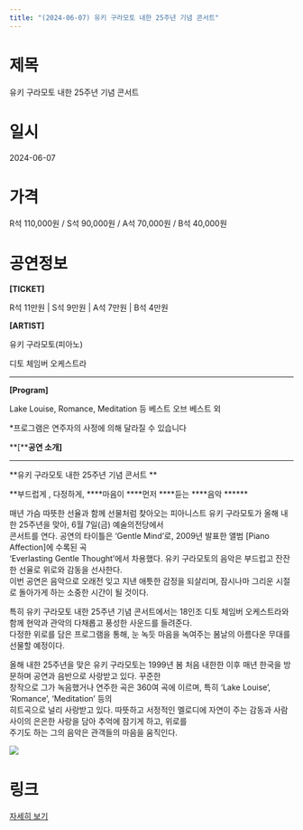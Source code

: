 ```yaml
---
title: "(2024-06-07) 유키 구라모토 내한 25주년 기념 콘서트"
---
```


# 제목
유키 구라모토 내한 25주년 기념 콘서트

# 일시
2024-06-07

# 가격
R석 110,000원 / S석 90,000원 / A석 70,000원 / B석 40,000원

# 공연정보
**[TICKET]**  
  
R석 11만원 | S석 9만원 | A석 7만원 | B석 4만원  
  
**[ARTIST]**  
  
유키 구라모토(피아노)  
  
디토 체임버 오케스트라  
  
****  
  
**[Program]**  
  
Lake Louise, Romance, Meditation 등 베스트 오브 베스트 외  
  
*프로그램은 연주자의 사정에 의해 달라질 수 있습니다  
  
**[****공연 소개]**  
  
****  
  
**유키 구라모토 내한 25주년 기념 콘서트 **  
  
**부드럽게 , 다정하게, ****마음이 ****먼저 ****듣는 ****음악 ******  
  
매년 가슴 따뜻한 선율과 함께 선물처럼 찾아오는 피아니스트 유키 구라모토가 올해 내한 25주년을 맞아, 6월 7일(금) 예술의전당에서  
콘서트를 연다. 공연의 타이틀은 ‘Gentle Mind’로, 2009년 발표한 앨범 [Piano Affection]에 수록된 곡  
‘Everlasting Gentle Thought’에서 차용했다. 유키 구라모토의 음악은 부드럽고 잔잔한 선율로 위로와 감동을 선사한다.  
이번 공연은 음악으로 오래전 잊고 지낸 애틋한 감정을 되살리며, 잠시나마 그리운 시절로 돌아가게 하는 소중한 시간이 될 것이다.  
  
특히 유키 구라모토 내한 25주년 기념 콘서트에서는 18인조 디토 체임버 오케스트라와 함께 현악과 관악의 다채롭고 풍성한 사운드를 들려준다.  
다정한 위로를 담은 프로그램을 통해, 눈 녹듯 마음을 녹여주는 봄날의 아름다운 무대를 선물할 예정이다.  
  
올해 내한 25주년을 맞은 유키 구라모토는 1999년 봄 처음 내한한 이후 매년 한국을 방문하며 공연과 음반으로 사랑받고 있다. 꾸준한  
창작으로 그가 녹음했거나 연주한 곡은 360여 곡에 이르며, 특히 ‘Lake Louise’, ‘Romance’, ‘Meditation’ 등의  
히트곡으로 널리 사랑받고 있다. 따뜻하고 서정적인 멜로디에 자연이 주는 감동과 사람 사이의 은은한 사랑을 담아 추억에 잠기게 하고, 위로를  
주기도 하는 그의 음악은 관객들의 마음을 움직인다.    
    
![](https://center.sac.or.kr/SAC/File/RentConfirm/editor/2657a1dd-230c-44ea-b581-b80f1ea362ad)  
  


# 링크
[자세히 보기](https://www.sac.or.kr/site/main/show/show_view?SN=64139 "https://www.sac.or.kr/site/main/show/show_view?SN=64139")
